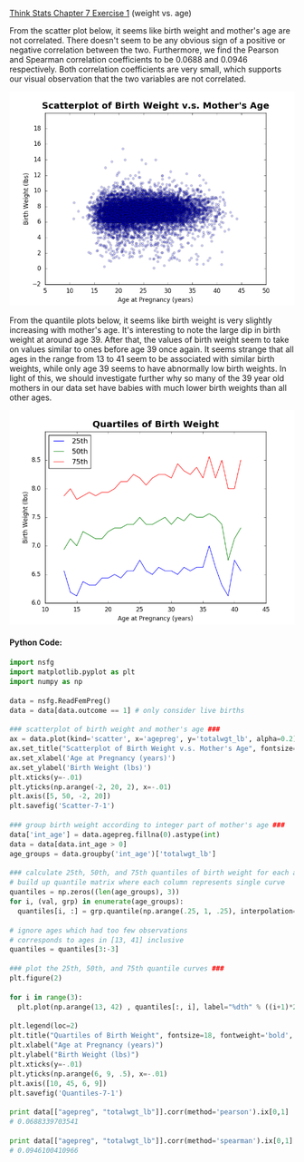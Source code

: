 [Think Stats Chapter 7 Exercise 1](http://greenteapress.com/thinkstats2/html/thinkstats2008.html#toc70) (weight vs. age)

From the scatter plot below, it seems like birth weight and mother's age are not correlated. There doesn't seem to be any obvious sign of a positive or negative correlation between the two. Furthermore, we find the Pearson and Spearman correlation coefficients to be 0.0688 and 0.0946 respectively. Both correlation coefficients are very small, which supports our visual observation that the two variables are not correlated.

![alt-text](https://github.com/a3huang/dsp/blob/master/img/Scatter-7-1.png)

From the quantile plots below, it seems like birth weight is very slightly increasing with mother's age. It's interesting to note the large dip in birth weight at around age 39. After that, the values of birth weight seem to take on values similar to ones before age 39 once again. It seems strange that all ages in the range from 13 to 41 seem to be associated with similar birth weights, while only age 39 seems to have abnormally low birth weights. In light of this, we should investigate further why so many of the 39 year old mothers in our data set have babies with much lower birth weights than all other ages.

![alt-text](https://github.com/a3huang/dsp/blob/master/img/Quantiles-7-1.png)

#### Python Code:
```python
import nsfg
import matplotlib.pyplot as plt
import numpy as np

data = nsfg.ReadFemPreg()
data = data[data.outcome == 1] # only consider live births                      

### scatterplot of birth weight and mother's age ###                            
ax = data.plot(kind='scatter', x='agepreg', y='totalwgt_lb', alpha=0.2)
ax.set_title("Scatterplot of Birth Weight v.s. Mother's Age", fontsize=18, fontweight='bold', y=1.01)
ax.set_xlabel('Age at Pregnancy (years)')
ax.set_ylabel('Birth Weight (lbs)')
plt.xticks(y=-.01)
plt.yticks(np.arange(-2, 20, 2), x=-.01)
plt.axis([5, 50, -2, 20])
plt.savefig('Scatter-7-1')

### group birth weight according to integer part of mother's age ###            
data['int_age'] = data.agepreg.fillna(0).astype(int)
data = data[data.int_age > 0]
age_groups = data.groupby('int_age')['totalwgt_lb']

### calculate 25th, 50th, and 75th quantiles of birth weight for each age ###   
# build up quantile matrix where each column represents single curve  
quantiles = np.zeros((len(age_groups), 3))
for i, (val, grp) in enumerate(age_groups):
  quantiles[i, :] = grp.quantile(np.arange(.25, 1, .25), interpolation='nearest')

# ignore ages which had too few observations                                    
# corresponds to ages in [13, 41] inclusive                                     
quantiles = quantiles[3:-3]

### plot the 25th, 50th, and 75th quantile curves ###                           
plt.figure(2)

for i in range(3):
  plt.plot(np.arange(13, 42) , quantiles[:, i], label="%dth" % ((i+1)*25))

plt.legend(loc=2)
plt.title("Quartiles of Birth Weight", fontsize=18, fontweight='bold', y=1.01)
plt.xlabel("Age at Pregnancy (years)")
plt.ylabel("Birth Weight (lbs)")
plt.xticks(y=-.01)
plt.yticks(np.arange(6, 9, .5), x=-.01)
plt.axis([10, 45, 6, 9])
plt.savefig('Quantiles-7-1')

print data[["agepreg", "totalwgt_lb"]].corr(method='pearson').ix[0,1]
# 0.0688339703541                                                               

print data[["agepreg", "totalwgt_lb"]].corr(method='spearman').ix[0,1]
# 0.0946100410966
```
